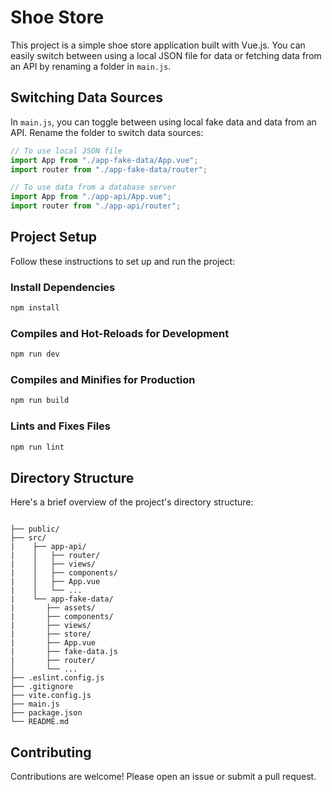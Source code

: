 # Shoe Store

This project is a simple shoe store application built with Vue.js. You can easily switch between using a local JSON file for data or fetching data from an API by renaming a folder in `main.js`.

## Switching Data Sources

In `main.js`, you can toggle between using local fake data and data from an API. Rename the folder to switch data sources:

```javascript
// To use local JSON file
import App from "./app-fake-data/App.vue";
import router from "./app-fake-data/router";

// To use data from a database server
import App from "./app-api/App.vue";
import router from "./app-api/router";
```

## Project Setup

Follow these instructions to set up and run the project:

### Install Dependencies

```bash
npm install
```

### Compiles and Hot-Reloads for Development

```bash
npm run dev
```

### Compiles and Minifies for Production

```bash
npm run build
```

### Lints and Fixes Files

```bash
npm run lint
```

## Directory Structure

Here's a brief overview of the project's directory structure:

```

├── public/
├── src/
|    ├── app-api/
|    │   ├── router/
|    │   ├── views/
|    │   ├── components/
|    │   ├── App.vue
|    │   └── ...
|    └── app-fake-data/
|       ├── assets/
|       ├── components/
|       ├── views/
|       ├── store/
|       ├── App.vue
|       ├── fake-data.js
|       ├── router/
│       └── ...
├── .eslint.config.js
├── .gitignore
├── vite.config.js
├── main.js
├── package.json
└── README.md
```

## Contributing

Contributions are welcome! Please open an issue or submit a pull request.


